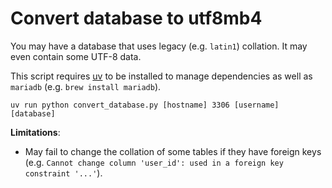 # Convert database to utf8mb4

You may have a database that uses legacy (e.g. `latin1`) collation. It may even
contain some UTF-8 data.

This script requires [uv](https://docs.astral.sh/uv/) to be installed to manage dependencies as well as `mariadb` (e.g. `brew install mariadb`).

```
uv run python convert_database.py [hostname] 3306 [username] [database]
```

**Limitations**:
  * May fail to change the collation of some tables if they have foreign keys
    (e.g. `Cannot change column 'user_id': used in a foreign key constraint
    '...'`).
